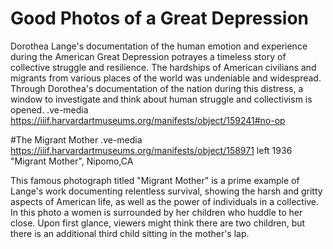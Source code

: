 # Good Photos of a Great Depression
Dorothea Lange's documentation of the human emotion and experience during the American Great Depression potrayes a timeless story of collective struggle and resilience. The hardships of American civilians and migrants from various places of the world was undeniable and widespread. Through Dorothea's documentation of the nation during this distress, a window to investigate and think about human struggle and collectivism is opened. 
.ve-media https://iiif.harvardartmuseums.org/manifests/object/159241#no-op

#The Migrant Mother
.ve-media https://iiif.harvardartmuseums.org/manifests/object/158971 left
1936 "Migrant Mother", Nipomo,CA

This famous photograph titled "Migrant Mother" is a prime example of Lange's work documenting relentless survival, showing the harsh and gritty aspects of American life, as well as the power of individuals in a collective. In this photo a women is surrounded by her children who huddle to her close. Upon first glance, viewers might think there are two children, but there is an additional third child sitting in the mother's lap. 
